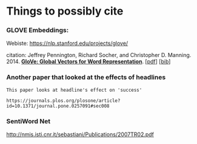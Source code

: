 # Things to possibly cite

### GLOVE Embeddings:

Webiste: https://nlp.stanford.edu/projects/glove/

citation: Jeffrey Pennington, Richard Socher, and Christopher D. Manning. 2014. __[GloVe: Global Vectors for Word Representation](https://nlp.stanford.edu/pubs/glove.pdf)__. [[pdf](https://nlp.stanford.edu/pubs/glove.pdf)] [[bib](https://nlp.stanford.edu/pubs/glove.bib)]

### Another paper that looked at the effects of headlines
    This paper looks at headline's effect on 'success'

    https://journals.plos.org/plosone/article?id=10.1371/journal.pone.0257091#sec008

### SentiWord Net
http://nmis.isti.cnr.it/sebastiani/Publications/2007TR02.pdf